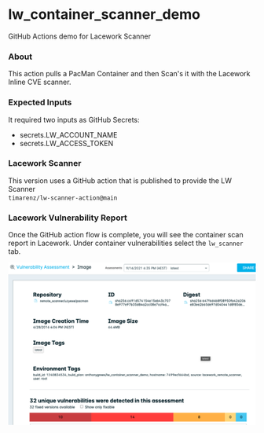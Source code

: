 # lw_container_scanner_demo
GitHub Actions demo for Lacework Scanner
  
### About
This action pulls a PacMan Container and then Scan's it with the Lacework Inline CVE scanner.  
  
### Expected Inputs
It required two inputs as GitHub Secrets:
- secrets.LW_ACCOUNT_NAME
- secrets.LW_ACCESS_TOKEN
  
### Lacework Scanner
This version uses a GitHub action that is published to provide the LW Scanner   
`timarenz/lw-scanner-action@main`  
  
### Lacework Vulnerability Report
Once the GitHub action flow is complete, you will see the container scan report in Lacework.  Under container vulnerabilities select the `lw_scanner` tab.  
  
![Vuls](/images/lw_vul.png)
